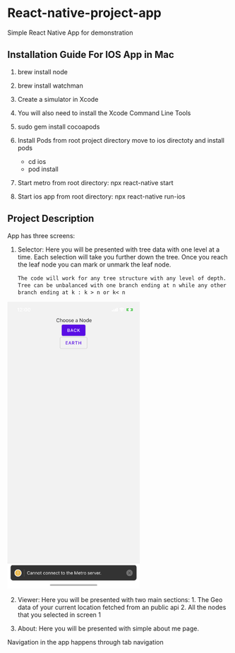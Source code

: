 # React-native-project-app
Simple React Native App for demonstration


## Installation Guide For IOS App in Mac
1. brew install node
2. brew install watchman
3. Create a simulator in Xcode 
4. You will also need to install the Xcode Command Line Tools
5. sudo gem install cocoapods

6. Install Pods 
    from root project directory move to ios directoty and install pods 
    * cd ios
    * pod install
7. Start metro from root directory:  npx react-native start
8. Start ios app from root directory: npx react-native run-ios

## Project Description
 
 App has three screens:
 1. Selector: 
        Here you will be presented with tree data with one level at a time. Each selection will take you further down the tree.
        Once you reach the leaf node you can mark or unmark the leaf node.

        The code will work for any tree structure with any level of depth. Tree can be unbalanced with one branch ending at n while any other branch ending at k : k > n or k< n

 <img src="screenshots/RootNode.PNG" width="300">

 2. Viewer:
        Here you will be presented with two main sections:
        1. The Geo data of your current location fetched from an public api
        2. All the nodes that you selected in screen 1
 
 3. About:
        Here you will be presented with simple about me page.

Navigation in the app happens through tab navigation